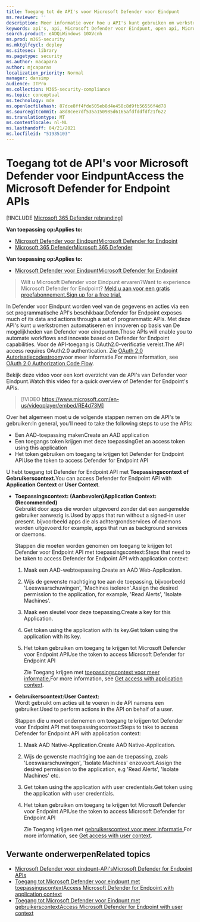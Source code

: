 ```yaml
---
title: Toegang tot de API's voor Microsoft Defender voor Eindpunt
ms.reviewer: ''
description: Meer informatie over hoe u API's kunt gebruiken om werkstromen te automatiseren en te innoveren op basis van de mogelijkheden van Microsoft Defender voor eindpunten
keywords: api's, api, Microsoft Defender voor Eindpunt, open api, Microsoft Defender voor Endpoint-api, openbare api, ondersteunde api's, waarschuwingen, apparaat, gebruiker, domein, ip, bestand, geavanceerd zoeken, query
search.product: eADQiWindows 10XVcnh
ms.prod: m365-security
ms.mktglfcycl: deploy
ms.sitesec: library
ms.pagetype: security
ms.author: macapara
author: mjcaparas
localization_priority: Normal
manager: dansimp
audience: ITPro
ms.collection: M365-security-compliance
ms.topic: conceptual
ms.technology: mde
ms.openlocfilehash: 87dce8ff4fde505eb8d4e458c8d9fb56556f4d78
ms.sourcegitcommit: a8d8cee7df535a150985d6165afdfddfdf21f622
ms.translationtype: MT
ms.contentlocale: nl-NL
ms.lasthandoff: 04/21/2021
ms.locfileid: "51935103"
---
```

# <a name="access-the-microsoft-defender-for-endpoint-apis"></a><span data-ttu-id="40862-104">Toegang tot de API's voor Microsoft Defender voor Eindpunt</span><span class="sxs-lookup"><span data-stu-id="40862-104">Access the Microsoft Defender for Endpoint APIs</span></span> 

[!INCLUDE [Microsoft 365 Defender rebranding](../../includes/microsoft-defender.md)]

<span data-ttu-id="40862-105">**Van toepassing op:**</span><span class="sxs-lookup"><span data-stu-id="40862-105">**Applies to:**</span></span>
- [<span data-ttu-id="40862-106">Microsoft Defender voor Eindpunt</span><span class="sxs-lookup"><span data-stu-id="40862-106">Microsoft Defender for Endpoint</span></span>](https://go.microsoft.com/fwlink/p/?linkid=2154037)
- [<span data-ttu-id="40862-107">Microsoft 365 Defender</span><span class="sxs-lookup"><span data-stu-id="40862-107">Microsoft 365 Defender</span></span>](https://go.microsoft.com/fwlink/?linkid=2118804)


<span data-ttu-id="40862-108">**Van toepassing op:**</span><span class="sxs-lookup"><span data-stu-id="40862-108">**Applies to:**</span></span> 
- [<span data-ttu-id="40862-109">Microsoft Defender voor Eindpunt</span><span class="sxs-lookup"><span data-stu-id="40862-109">Microsoft Defender for Endpoint</span></span>](https://go.microsoft.com/fwlink/?linkid=2154037)

> <span data-ttu-id="40862-110">Wilt u Microsoft Defender voor Eindpunt ervaren?</span><span class="sxs-lookup"><span data-stu-id="40862-110">Want to experience Microsoft Defender for Endpoint?</span></span> [<span data-ttu-id="40862-111">Meld u aan voor een gratis proefabonnement.</span><span class="sxs-lookup"><span data-stu-id="40862-111">Sign up for a free trial.</span></span>](https://www.microsoft.com/microsoft-365/windows/microsoft-defender-atp?ocid=docs-wdatp-exposedapis-abovefoldlink) 



<span data-ttu-id="40862-112">In Defender voor Eindpunt worden veel van de gegevens en acties via een set programmatische API's beschikbaar.</span><span class="sxs-lookup"><span data-stu-id="40862-112">Defender for Endpoint exposes much of its data and actions through a set of programmatic APIs.</span></span> <span data-ttu-id="40862-113">Met deze API's kunt u werkstromen automatiseren en innoveren op basis van De mogelijkheden van Defender voor eindpunten.</span><span class="sxs-lookup"><span data-stu-id="40862-113">Those APIs will enable you to automate workflows and innovate based on Defender for Endpoint capabilities.</span></span> <span data-ttu-id="40862-114">Voor de API-toegang is OAuth2.0-verificatie vereist.</span><span class="sxs-lookup"><span data-stu-id="40862-114">The API access requires OAuth2.0 authentication.</span></span> <span data-ttu-id="40862-115">Zie [OAuth 2.0 Autorisatiecodestroom](https://docs.microsoft.com/azure/active-directory/develop/active-directory-v2-protocols-oauth-code)voor meer informatie.</span><span class="sxs-lookup"><span data-stu-id="40862-115">For more information, see [OAuth 2.0 Authorization Code Flow](https://docs.microsoft.com/azure/active-directory/develop/active-directory-v2-protocols-oauth-code).</span></span>

<span data-ttu-id="40862-116">Bekijk deze video voor een kort overzicht van de API's van Defender voor Eindpunt.</span><span class="sxs-lookup"><span data-stu-id="40862-116">Watch this video for a quick overview of Defender for Endpoint's APIs.</span></span> 
>[!VIDEO https://www.microsoft.com/en-us/videoplayer/embed/RE4d73M]

<span data-ttu-id="40862-117">Over het algemeen moet u de volgende stappen nemen om de API's te gebruiken:</span><span class="sxs-lookup"><span data-stu-id="40862-117">In general, you’ll need to take the following steps to use the APIs:</span></span>
- <span data-ttu-id="40862-118">Een AAD-toepassing maken</span><span class="sxs-lookup"><span data-stu-id="40862-118">Create an AAD application</span></span>
- <span data-ttu-id="40862-119">Een toegangs token krijgen met deze toepassing</span><span class="sxs-lookup"><span data-stu-id="40862-119">Get an access token using this application</span></span>
- <span data-ttu-id="40862-120">Het token gebruiken om toegang te krijgen tot Defender for Endpoint API</span><span class="sxs-lookup"><span data-stu-id="40862-120">Use the token to access Defender for Endpoint API</span></span>


<span data-ttu-id="40862-121">U hebt toegang tot Defender for Endpoint API met **Toepassingscontext** **of Gebruikerscontext.**</span><span class="sxs-lookup"><span data-stu-id="40862-121">You can access Defender for Endpoint API with **Application Context** or **User Context**.</span></span>

- <span data-ttu-id="40862-122">**Toepassingscontext: (Aanbevolen)**</span><span class="sxs-lookup"><span data-stu-id="40862-122">**Application Context: (Recommended)**</span></span> <br>
    <span data-ttu-id="40862-123">Gebruikt door apps die worden uitgevoerd zonder dat een aangemelde gebruiker aanwezig is.</span><span class="sxs-lookup"><span data-stu-id="40862-123">Used by apps that run without a signed-in user present.</span></span> <span data-ttu-id="40862-124">bijvoorbeeld apps die als achtergrondservices of daemons worden uitgevoerd.</span><span class="sxs-lookup"><span data-stu-id="40862-124">for example, apps that run as background services or daemons.</span></span>

    <span data-ttu-id="40862-125">Stappen die moeten worden genomen om toegang te krijgen tot Defender voor Endpoint API met toepassingscontext:</span><span class="sxs-lookup"><span data-stu-id="40862-125">Steps that need to be taken to access Defender for Endpoint API with application context:</span></span>

  1. <span data-ttu-id="40862-126">Maak een AAD-webtoepassing.</span><span class="sxs-lookup"><span data-stu-id="40862-126">Create an AAD Web-Application.</span></span>
  2. <span data-ttu-id="40862-127">Wijs de gewenste machtiging toe aan de toepassing, bijvoorbeeld 'Leeswaarschuwingen', 'Machines isoleren'.</span><span class="sxs-lookup"><span data-stu-id="40862-127">Assign the desired permission to the application, for example, 'Read Alerts', 'Isolate Machines'.</span></span> 
  3. <span data-ttu-id="40862-128">Maak een sleutel voor deze toepassing.</span><span class="sxs-lookup"><span data-stu-id="40862-128">Create a key for this Application.</span></span>
  4. <span data-ttu-id="40862-129">Get token using the application with its key.</span><span class="sxs-lookup"><span data-stu-id="40862-129">Get token using the application with its key.</span></span>
  5. <span data-ttu-id="40862-130">Het token gebruiken om toegang te krijgen tot Microsoft Defender voor Endpoint API</span><span class="sxs-lookup"><span data-stu-id="40862-130">Use the token to access Microsoft Defender for Endpoint API</span></span>

     <span data-ttu-id="40862-131">Zie Toegang krijgen met [toepassingscontext voor meer informatie.](exposed-apis-create-app-webapp.md)</span><span class="sxs-lookup"><span data-stu-id="40862-131">For more information, see [Get access with application context](exposed-apis-create-app-webapp.md).</span></span>


- <span data-ttu-id="40862-132">**Gebruikerscontext:**</span><span class="sxs-lookup"><span data-stu-id="40862-132">**User Context:**</span></span> <br>
    <span data-ttu-id="40862-133">Wordt gebruikt om acties uit te voeren in de API namens een gebruiker.</span><span class="sxs-lookup"><span data-stu-id="40862-133">Used to perform actions in the API on behalf of a user.</span></span>

    <span data-ttu-id="40862-134">Stappen die u moet ondernemen om toegang te krijgen tot Defender voor Endpoint API met toepassingscontext:</span><span class="sxs-lookup"><span data-stu-id="40862-134">Steps to take to access Defender for Endpoint API with application context:</span></span>

  1. <span data-ttu-id="40862-135">Maak AAD Native-Application.</span><span class="sxs-lookup"><span data-stu-id="40862-135">Create AAD Native-Application.</span></span>
  2. <span data-ttu-id="40862-136">Wijs de gewenste machtiging toe aan de toepassing, zoals 'Leeswaarschuwingen', 'Isolate Machines' enzovoort.</span><span class="sxs-lookup"><span data-stu-id="40862-136">Assign the desired permission to the application, e.g 'Read Alerts', 'Isolate Machines' etc.</span></span> 
  3. <span data-ttu-id="40862-137">Get token using the application with user credentials.</span><span class="sxs-lookup"><span data-stu-id="40862-137">Get token using the application with user credentials.</span></span>
  4. <span data-ttu-id="40862-138">Het token gebruiken om toegang te krijgen tot Microsoft Defender voor Endpoint API</span><span class="sxs-lookup"><span data-stu-id="40862-138">Use the token to access Microsoft Defender for Endpoint API</span></span>

     <span data-ttu-id="40862-139">Zie Toegang krijgen met [gebruikerscontext voor meer informatie.](exposed-apis-create-app-nativeapp.md)</span><span class="sxs-lookup"><span data-stu-id="40862-139">For more information, see [Get access with user context](exposed-apis-create-app-nativeapp.md).</span></span>


## <a name="related-topics"></a><span data-ttu-id="40862-140">Verwante onderwerpen</span><span class="sxs-lookup"><span data-stu-id="40862-140">Related topics</span></span>
- [<span data-ttu-id="40862-141">Microsoft Defender voor eindpunt-API's</span><span class="sxs-lookup"><span data-stu-id="40862-141">Microsoft Defender for Endpoint APIs</span></span>](exposed-apis-list.md)
- [<span data-ttu-id="40862-142">Toegang tot Microsoft Defender voor eindpunt met toepassingscontext</span><span class="sxs-lookup"><span data-stu-id="40862-142">Access Microsoft Defender for Endpoint with application context</span></span>](exposed-apis-create-app-webapp.md)
- [<span data-ttu-id="40862-143">Toegang tot Microsoft Defender voor Eindpunt met gebruikerscontext</span><span class="sxs-lookup"><span data-stu-id="40862-143">Access Microsoft Defender for Endpoint with user context</span></span>](exposed-apis-create-app-nativeapp.md)
